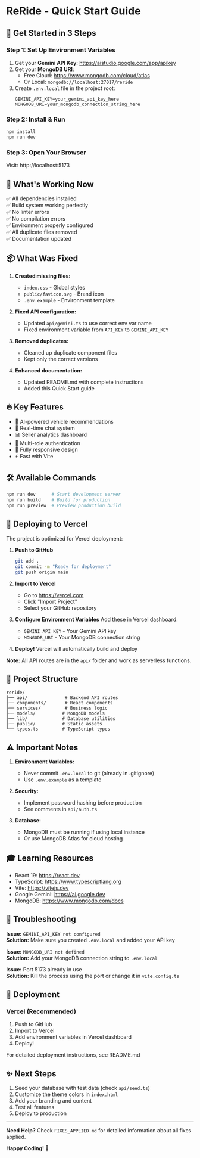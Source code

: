 # ReRide - Quick Start Guide

## 🚀 Get Started in 3 Steps

### Step 1: Set Up Environment Variables
1. Get your **Gemini API Key**: https://aistudio.google.com/app/apikey
2. Get your **MongoDB URI**: 
   - Free Cloud: https://www.mongodb.com/cloud/atlas
   - Or Local: `mongodb://localhost:27017/reride`
3. Create `.env.local` file in the project root:
   ```env
   GEMINI_API_KEY=your_gemini_api_key_here
   MONGODB_URI=your_mongodb_connection_string_here
   ```

### Step 2: Install & Run
```bash
npm install
npm run dev
```

### Step 3: Open Your Browser
Visit: http://localhost:5173

## 🎯 What's Working Now

✅ All dependencies installed  
✅ Build system working perfectly  
✅ No linter errors  
✅ No compilation errors  
✅ Environment properly configured  
✅ All duplicate files removed  
✅ Documentation updated  

## 📦 What Was Fixed

1. **Created missing files:**
   - `index.css` - Global styles
   - `public/favicon.svg` - Brand icon
   - `.env.example` - Environment template

2. **Fixed API configuration:**
   - Updated `api/gemini.ts` to use correct env var name
   - Fixed environment variable from `API_KEY` to `GEMINI_API_KEY`

3. **Removed duplicates:**
   - Cleaned up duplicate component files
   - Kept only the correct versions

4. **Enhanced documentation:**
   - Updated README.md with complete instructions
   - Added this Quick Start guide

## 🔥 Key Features

- 🤖 AI-powered vehicle recommendations
- 💬 Real-time chat system
- 📊 Seller analytics dashboard
- 🔐 Multi-role authentication
- 📱 Fully responsive design
- ⚡ Fast with Vite

## 🛠️ Available Commands

```bash
npm run dev      # Start development server
npm run build    # Build for production
npm run preview  # Preview production build
```

## 🚢 Deploying to Vercel

The project is optimized for Vercel deployment:

1. **Push to GitHub**
   ```bash
   git add .
   git commit -m "Ready for deployment"
   git push origin main
   ```

2. **Import to Vercel**
   - Go to https://vercel.com
   - Click "Import Project"
   - Select your GitHub repository

3. **Configure Environment Variables**
   Add these in Vercel dashboard:
   - `GEMINI_API_KEY` - Your Gemini API key
   - `MONGODB_URI` - Your MongoDB connection string

4. **Deploy!**
   Vercel will automatically build and deploy

**Note:** All API routes are in the `api/` folder and work as serverless functions.

## 📁 Project Structure

```
reride/
├── api/              # Backend API routes
├── components/       # React components
├── services/         # Business logic
├── models/          # MongoDB models
├── lib/             # Database utilities
├── public/          # Static assets
└── types.ts         # TypeScript types
```

## ⚠️ Important Notes

1. **Environment Variables:**
   - Never commit `.env.local` to git (already in .gitignore)
   - Use `.env.example` as a template

2. **Security:**
   - Implement password hashing before production
   - See comments in `api/auth.ts`

3. **Database:**
   - MongoDB must be running if using local instance
   - Or use MongoDB Atlas for cloud hosting

## 🎓 Learning Resources

- React 19: https://react.dev
- TypeScript: https://www.typescriptlang.org
- Vite: https://vitejs.dev
- Google Gemini: https://ai.google.dev
- MongoDB: https://www.mongodb.com/docs

## 🐛 Troubleshooting

**Issue:** `GEMINI_API_KEY not configured`  
**Solution:** Make sure you created `.env.local` and added your API key

**Issue:** `MONGODB_URI not defined`  
**Solution:** Add your MongoDB connection string to `.env.local`

**Issue:** Port 5173 already in use  
**Solution:** Kill the process using the port or change it in `vite.config.ts`

## 🚢 Deployment

### Vercel (Recommended)
1. Push to GitHub
2. Import to Vercel
3. Add environment variables in Vercel dashboard
4. Deploy!

For detailed deployment instructions, see README.md

## ✨ Next Steps

1. Seed your database with test data (check `api/seed.ts`)
2. Customize the theme colors in `index.html`
3. Add your branding and content
4. Test all features
5. Deploy to production

---

**Need Help?** Check `FIXES_APPLIED.md` for detailed information about all fixes applied.

**Happy Coding! 🚀**

